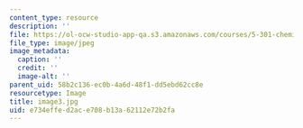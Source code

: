 ```yaml
---
content_type: resource
description: ''
file: https://ol-ocw-studio-app-qa.s3.amazonaws.com/courses/5-301-chemistry-laboratory-techniques-january-iap-2012/e734effed2ace708b13a62112e72b2fa_image3.jpg
file_type: image/jpeg
image_metadata:
  caption: ''
  credit: ''
  image-alt: ''
parent_uid: 58b2c136-ec0b-4a6d-48f1-dd5ebd62cc8e
resourcetype: Image
title: image3.jpg
uid: e734effe-d2ac-e708-b13a-62112e72b2fa
---
```

